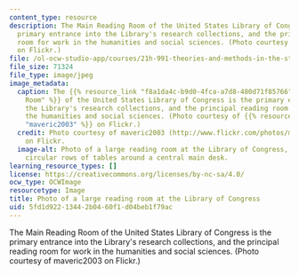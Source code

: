```yaml
---
content_type: resource
description: The Main Reading Room of the United States Library of Congress is the
  primary entrance into the Library's research collections, and the principal reading
  room for work in the humanities and social sciences. (Photo courtesy of maveric2003
  on Flickr.)
file: /ol-ocw-studio-app/courses/21h-991-theories-and-methods-in-the-study-of-history-fall-2010/5fd1d92213442b0460f1d04beb1f79ac_21h-991f10.jpg
file_size: 71324
file_type: image/jpeg
image_metadata:
  caption: The {{% resource_link "f8a1da4c-b9d0-4fca-a7d8-480d71f85766" "Main Reading
    Room" %}} of the United States Library of Congress is the primary entrance into
    the Library's research collections, and the principal reading room for work in
    the humanities and social sciences. (Photo courtesy of {{% resource_link "f07ad6c6-5d85-4dcd-bd69-6b465a5af7b0"
    "maveric2003" %}} on Flickr.)
  credit: Photo courtesy of maveric2003 (http://www.flickr.com/photos/maveric2003/91198425/)
    on Flickr.
  image-alt: Photo of a large reading room at the Library of Congress, with several
    circular rows of tables around a central main desk.
learning_resource_types: []
license: https://creativecommons.org/licenses/by-nc-sa/4.0/
ocw_type: OCWImage
resourcetype: Image
title: Photo of a large reading room at the Library of Congress
uid: 5fd1d922-1344-2b04-60f1-d04beb1f79ac
---
```

The Main Reading Room of the United States Library of Congress is the primary entrance into the Library's research collections, and the principal reading room for work in the humanities and social sciences. (Photo courtesy of maveric2003 on Flickr.)
